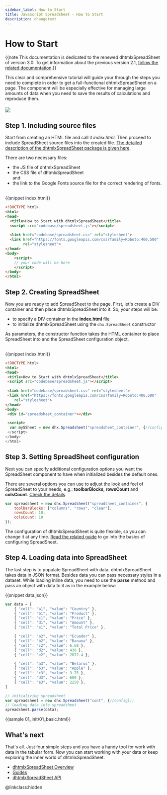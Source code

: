 ```yaml
---
sidebar_label: How to Start
title: JavaScript Spreadsheet - How to Start
description: changetext
---
```


# How to Start

{{note This documentation is dedicated to the renewed dhtmlxSpreadSheet of version 3.0. To get information about the previous version 2.1, 
[follow the related documentation](https://docs.dhtmlx.com/spreadsheet__index.html).}}

This clear and comprehensive tutorial will guide your through the steps you need to complete in order to get a full-functional dhtmlxSpreadSheet on a page. The component will be especially effective for 
managing large amounts of data when you need to save the results of calculations and reproduce them.

<img style="margin: 20px auto; display: block;" src="spreadsheet_init.png">

## Step 1. Including source files

Start from creating an HTML file and call it *index.html*. Then proceed to include SpreadSheet source files into the created file. 
[The detailed description of the dhtmlxSpreadSheet package is given here](initialization.md#includingsourcefiles).

There are two necessary files:

- the JS file of dhtmlxSpreadSheet
- the CSS file of dhtmlxSpreadSheet<br>and
- the link to the Google Fonts source file for the correct rendering of fonts.<br><br>

{{snippet index.html}}
~~~html
<!DOCTYPE html>
<html>
<head>
  <title>How to Start with dhtmlxSpreadSheet</title>
  <script src="codebase/spreadsheet.js"></script>   
  
  <link href="codebase/spreadsheet.css" rel="stylesheet"> 
  <link href="https://fonts.googleapis.com/css?family=Roboto:400,500" 
  		rel="stylesheet">
</head>
<body>
	<script>
    // your code will be here
    </script>
</body>
</html>
~~~

## Step 2. Creating SpreadSheet

Now you are ready to add SpreadSheet to the page. First, let's create a DIV container and then place dhtmlxSpreadSheet into it. So, your steps will be:

- to specify a DIV container in the **index.html** file
- to initialize dhtmlxSpreadSheet using the `dhx.SpreadSheet` constructor

As parameters, the constructor function takes the HTML container to place SpreadSheet into and the SpreadSheet configuration object. <br><br>

{{snippet index.html}}
~~~html
<!DOCTYPE html>
<html>
<head>
 <title>How to Start with dhtmlxSpreadSheet</title>
 <script src="codebase/spreadsheet.js"></script>   
   
 <link href="codebase/spreadsheet.css" rel="stylesheet">  
 <link href="https://fonts.googleapis.com/css?family=Roboto:400,500" 
  	rel="stylesheet">
</head>
<body>
 <div id="spreadsheet_container"></div>

 <script>
  var mySSheet = new dhx.Spreadsheet("spreadsheet_container", {//config options});
 </script>
</body>
</html>
~~~

## Step 3. Setting SpreadSheet configuration

Next you can specify additional configuration options you want the SpreadSheet component to have when initialized besides the default ones.

There are several options you can use to adjust the look and feel of SpreadSheet to your needs, e.g.: **toolbarBlocks**, **rowsCount** and **colsCount**. [Check the details](configuration.md).

~~~js
var spreadsheet = new dhx.Spreadsheet("spreadsheet_container", {
	toolbarBlocks: ["columns", "rows", "clear"],
	rowsCount: 10,
	colsCount: 10
});
~~~

The configuration of dhtmlxSpreadSheet is quite flexible, so you can change it at any time. [Read the related guide](configuration.md) to go into the basics of configuring SpreadSheet.

## Step 4. Loading data into SpreadSheet

The last step is to populate SpreadSheet with data. dhtmlxSpreadSheet takes data in JSON format. Besides data you can pass necessary styles in a dataset. While loading inline data, you need to use the **parse** method and
pass an object with data to it as in the example below:

{{snippet data.json}}
~~~js
var data = [
	{ "cell": "a1", "value": "Country" },
	{ "cell": "b1", "value": "Product" },
	{ "cell": "c1", "value": "Price" },
	{ "cell": "d1", "value": "Amount" },
	{ "cell": "e1", "value": "Total Price" },

	{ "cell": "a2", "value": "Ecuador" },
	{ "cell": "b2", "value": "Banana" },
	{ "cell": "c2", "value": 6.68 },
	{ "cell": "d2", "value": 430 },
	{ "cell": "e2", "value": 2872.4 },

	{ "cell": "a3", "value": "Belarus" },
	{ "cell": "b3", "value": "Apple" },
	{ "cell": "c3", "value": 3.75 },
	{ "cell": "d3", "value": 600 },
	{ "cell": "e3", "value": 2250 },
]

// initializing spreadsheet
var spreadsheet = new dhx.Spreadsheet("cont", {//config});
// loading data into spreadsheet
spreadsheet.parse(data);
~~~

{{sample 01_init/01_basic.html}}

## What's next

That's all. Just four simple steps and you have a handy tool for work with data in the tabular form. Now you can start working with your data or keep exploring the inner world of dhtmlxSpreadSheet.

- [dhtmlxSpreadSheet Overview](overview.md)
- [Guides](guides.md)
- [dhtmlxSpreadSheet API](api/api_overview.md)

@linkclass:hidden